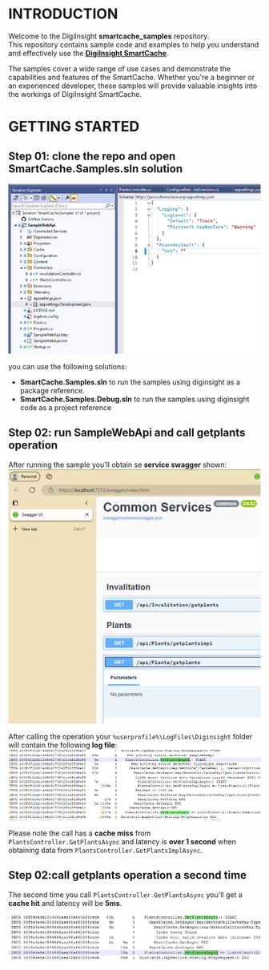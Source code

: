# INTRODUCTION

Welcome to the DigiInsight __smartcache_samples__ repository. <br>
This repository contains sample code and examples to help you understand and effectively use the [__DigiInsight SmartCache__](https://github.com/diginsight/smartcache). 

The samples cover a wide range of use cases and demonstrate the capabilities and features of the SmartCache. Whether you're a beginner or an experienced developer, these samples will provide valuable insights into the workings of DigiInsight SmartCache.

# GETTING STARTED

## Step 01: clone the repo and open SmartCache.Samples.sln solution
![alt text](<docs/001.03 - smartcache_samples repo.png>)

you can use the following solutions:
- __SmartCache.Samples.sln__ to run the samples using diginsight as a package reference.
- __SmartCache.Samples.Debug.sln__ to run the samples using diginsight code as a project reference

## Step 02: run SampleWebApi and call getplants operation

After running  the sample you'll obtain se __service swagger__ shown: 
![alt text](<docs/002.01a - service started.png>)

After calling the operation your `%userprofile%\LogFiles\Diginsight` folder will contain the following __log file__:
![alt text](<docs/002.02b - cache miss log.png>)

Please note the call has a __cache miss__ from `PlantsController.GetPlantsAsync` and latency is __over 1 second__ when obtaining data from ``PlantsController.GetPlantsImplAsync``.

## Step 02:call getplants operation a second time
The second time you call `PlantsController.GetPlantsAsync` you'll get a __cache hit__ and latency will be __5ms__.

![alt text](<docs/003.01 - cache miss log.png>)

